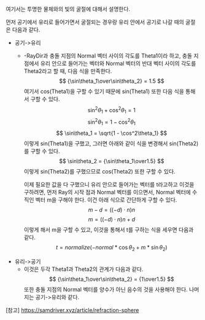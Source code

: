 여기서는 투명한 물체와의 빛의 굴절에 대해서 설명한다.

먼저 공기에서 유리로 들어가면서 굴절되는 경우랑 유리 안에서 공기로 나갈 때의 굴절은 다음과 같다.
- 공기->유리
	- -RayDir과 충돌 지점의 Normal 벡터 사이의 각도를 Theta1이라 하고, 충돌 지점에서 유리 안으로 들어가는 벡터와 Normal 벡터의 반대 벡터 사이의 각도를 Theta2라고 할 때, 다음 식을 만족한다. $$ {\sin\theta_1\over\sin\theta_2} = 1.5 $$
	  여기서 cos(Theta1)을 구할 수 있기 때문에 sin(Theta1) 또한 다음 식을 통해서 구할 수 있다. $$ \sin^2\theta_1 + \cos^2\theta_1 = 1 $$$$ \sin^2\theta_1 = 1 - \cos^2\theta_1 $$$$ \sin\theta_1 = \sqrt{1 - \cos^2\theta_1} $$
	  이렇게 sin(Theta1)을 구했고, 그러면 아래와 같이 식을 변경해서 sin(Theta2)를 구할 수 있다. $$ \sin\theta_2 = {\sin\theta_1\over1.5} $$
	  이렇게 sin(Theta2)를 구했으므로 cos(Theta2) 또한 구할 수 있다. 
	  
	  이제 필요한 값을 다 구했으니 유리 안으로 들어가는 벡터를 t라고하고 이것을 구하려면, 먼저 Ray의 시작 점과  Normal 벡터를 이으면서, Normal 벡터에 수직인 벡터 m을 구해야 한다. 
	  이건 아래 식으로 간단하게 구할 수 있다.$$ m - d = ((-d)\cdot n)n $$ $$ m = ((-d)\cdot n)n + d $$
	  이렇게 해서 m을 구할 수 있고, 이것을 통해서 t를 구하는 식을 세우면 다음과 같다. $$ t = normalize(-normal*\cos\theta_2 + m*\sin\theta_2) $$
- 유리->공기
	- 이것은 두각 Theta1과 Theta2의 관계가 다음과 같다. $$ {\sin\theta_1\over\sin\theta_2} = {1\over1.5} $$
	  또한 충돌 지점의 Normal 벡터를 양수가 아닌 음수의 것을 사용해야 한다.
	  나머지는 공기->유리와 같다.
 

[참고] https://samdriver.xyz/article/refraction-sphere